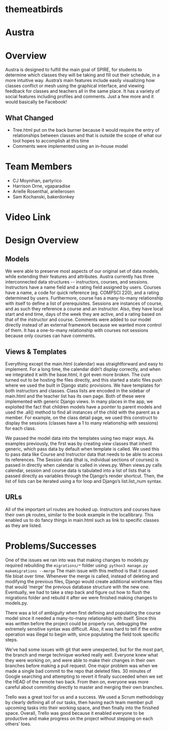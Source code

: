 # themeatbirds

# Austra

# Overview
Austra is designed to fulfill the main goal of SPIRE, for students to determine which classes they will be taking and fill out their schedule, in a more intuitive way. Austra’s main features include easily visualizing how classes conflict or mesh using the graphical interface, and viewing feedback for classes and teachers all in the same place. It has a variety of social features including profiles and comments. Just a few more and it would basically be Facebook!
## What Changed
* Tree.html put on the back burner because it would require the entry of relationships between classes and that is outside the scope of what our tool hopes to accomplish at this time
* Comments were implemented using an in-house model

# Team Members

* CJ Moynihan, partyrico
* Harrison Orne, vgaparadise
* Arielle Rosenthal, ariellerosen
* Sam Kochanski, bakerdonkey

# Video Link

# Design Overview
## Models
We were able to preserve most aspects of our original set of data models, while extending their features and attributes. Austra currently has three interconnected data structures -- instructors, courses, and sessions. Instructors have a name field and a rating field assigned by users. Courses have a name, a code for quick reference (eg. COMPSCI 220), and a rating determined by users. Furthermore, course has a many-to-many relationship with itself to define a list of prerequisites. Sessions are instances of course, and as such they reference a course and an instructor. Also, they have local start and end time, days of the week they are active, and a rating based on that of the instructor and course. Comments were added to our model directly instead of an external framework because we wanted more control of them. It has a one-to-many relationship with courses not sessions because only courses can have comments. 
## Views & Templates
Everything except the main.html (calendar) was straightforward and easy to implement. For a long time, the calendar didn’t display correctly, and when we integrated it with the base.html, it got even more broken. The cure turned out to be hosting the files directly, and this started a static files push where we used the built in Django static provisions. We have templates for both instructors and classes. Class lists are encoded in the sidebar of main.html and the teacher list has its own page. Both of these were implemented with generic Django views. In many places in the app, we exploited the fact that children models have a pointer to parent models and used the .all() method to find all instances of the child with the parent as a member. For example, on the class detail page, we used this construct to display the sessions (classes have a 1 to many relationship with sessions) for each class. 

We passed the model data into the templates using two major ways. As examples previously, the first was by creating view classes that inherit generic, which pass data by default when template is called. We used this to pass data like Course and Instructor data that needs to be able to access its references. The Session data (that is, individual sections of courses) is passed in directly when calendar is called in views.py. When views.py calls calendar, session and course data is tabulated into a list of lists that is passed directly as variables through the Django’s render shortcut. Then, the list of lists can be iterated using a for loop and Django’s list.list_num syntax.

## URLs
All of the important url routes are hooked up. Instructors and courses have their own pk routes, similar to the book example in the locallibrary. This enabled us to do fancy things in main.html such as link to specific classes as they are listed. 

# Problems/Successes
One of the issues we ran into was that making changes to models.py required rebuilding the `migrations/*` folder using:
`python3 manage.py makemigrations --merge`
The main issue with this method is that it caused file bloat over time. Whenever the merge is called, instead of deleting and modifying the previous files, Django would create additional wireframe files that would ‘merge’ the previous database structure with the new one. Eventually, we had to take a step back and figure out how to flush the migrations folder and rebuild it after we were finished making changes to models.py.

There was a lot of ambiguity when first defining and populating the course model since it needed a many-to-many relationship with itself. Since this was written before the project could be properly run, debugging the extremely sensitive syntax was difficult. Also, it was hard to tell if the entire operation was illegal to begin with, since populating the field took specific steps.

We’ve had some issues with git that were unexpected, but for the most part, the branch and merge technique worked really well. Everyone knew what they were working on, and were able to make their changes in their own branches before making a pull request. One major problem was when we made a single bad commit to the repo that deleted files. 30 minutes of Google searching and attempting to revert it finally succeeded when we set the HEAD of the remote two back. From then on, everyone was more careful about commiting directly to master and merging their own branches.

Trello was a great tool for us and a success. We used a Scrum methodology by clearly defining all of our tasks, then having each team member pull upcoming tasks into their working space, and then finally into the finished space. Overall, Trello was good because it enabled everyone to be productive and make progress on the project without stepping on each others’ toes.
